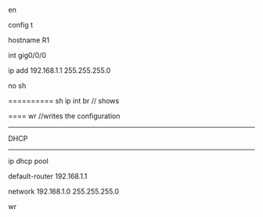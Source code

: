 en 

config t 

hostname R1

int gig0/0/0

ip add 192.168.1.1 255.255.255.0

no sh


==========
sh ip int br // shows 

====
wr //writes the configuration



*************
DHCP 
**********
ip dhcp pool <name>

default-router 192.168.1.1

network 192.168.1.0 255.255.255.0

<ctr-z>

wr